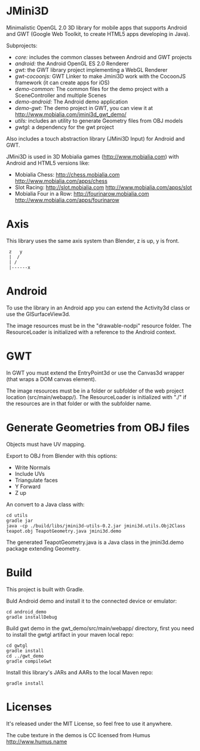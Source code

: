 JMini3D
=======

Minimalistic OpenGL 2.0 3D library for mobile apps that supports Android and GWT (Google Web Toolkit, to create HTML5 apps developing in Java).

Subprojects:
* *core:* includes the common classes between Android and GWT projects
* *android:* the Android OpenGL ES 2.0 Renderer
* *gwt:* the GWT library project implementing a WebGL Renderer
* *gwt-cocoonjs:* GWT Linker to make Jmini3D work with the CocoonJS framework (it can create apps for iOS)
* *demo-common:* The common files for the demo project with a SceneController and multiple Scenes
* *demo-android:* The Android demo application
* *demo-gwt:* The demo project in GWT, you can view it at http://www.mobialia.com/jmini3d_gwt_demo/
* *utils:* includes an utility to generate Geometry files from OBJ models
* *gwtgl:* a dependency for the gwt project

Also includes a touch abstraction library (JMini3D Input) for Android and GWT.

JMini3D is used in 3D Mobialia games (http://www.mobialia.com) with Android and HTML5 versions like:
* Mobialia Chess: http://chess.mobialia.com http://www.mobialia.com/apps/chess
* Slot Racing: http://slot.mobialia.com http://www.mobialia.com/apps/slot
* Mobialia Four in a Row: http://fourinarow.mobialia.com http://www.mobialia.com/apps/fourinarow

Axis
====

This library uses the same axis system than Blender, z is up, y is front.

```
 z   y
 |  /
 | /
 |------x
```

Android
=======

To use the library in an Android app you can extend the Activity3d class or use the GlSurfaceView3d.

The image resources must be in the "drawable-nodpi" resource folder.
The ResourceLoader is initialized with a reference to the Android context.

GWT
===

In GWT you must extend the EntryPoint3d or use the Canvas3d wrapper (that wraps a DOM canvas element).

The image resources must be in a folder or subfolder of the web project location (src/main/webapp/).
The ResourceLoader is initialized with "./" if the resources are in that folder or with the subfolder name.

Generate Geometries from OBJ files
==================================

Objects must have UV mapping.

Export to OBJ from Blender with this options:

* Write Normals
* Include UVs
* Triangulate faces
* Y Forward
* Z up

An convert to a Java class with:
```
cd utils
gradle jar
java -cp ./build/libs/jmini3d-utils-0.2.jar jmini3d.utils.Obj2Class teapot.obj TeapotGeometry.java jmini3d.demo
```

The generated TeapotGeometry.java is a Java class in the jmini3d.demo package extending Geometry.

Build
=====

This project is built with Gradle.

Buld Android demo and install it to the connected device or emulator:
```
cd android_demo
gradle installDebug
```

Build gwt demo in the gwt_demo/src/main/webapp/ directory, first you need to install the gwtgl artifact in your maven local repo:
```
cd gwtgl
gradle install
cd ../gwt_demo
gradle compileGwt
```

Install this library's JARs and AARs to the local Maven repo:
```
gradle install
```

Licenses
========

It's released under the MIT License, so feel free to use it anywhere.

The cube texture in the demos is CC licensed from Humus http://www.humus.name